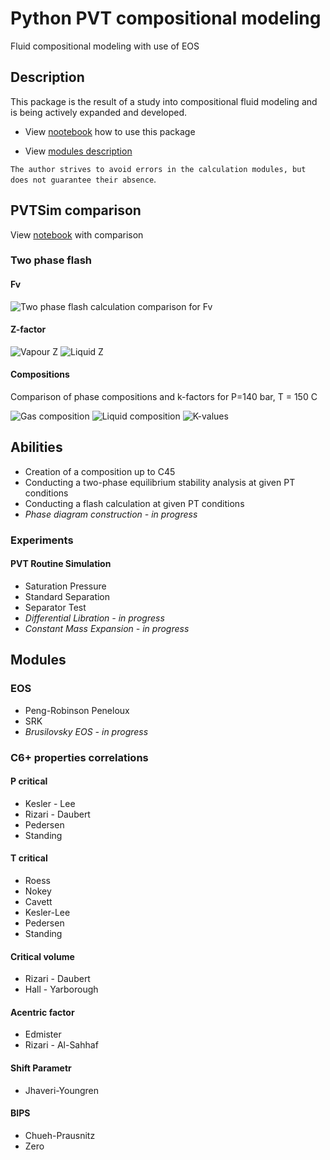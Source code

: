 # Python PVT сompositional modeling  #

Fluid compositional modeling with use of EOS


## Description ##

This package is the result of a study into compositional fluid modeling and is being actively expanded and developed.

* View [nootebook](https://github.com/SidorenkoDD/BlackBoxFluid/blob/main/code/exmp_notebooks/exmp_how_to_use.ipynb) how to use this package

* View [modules description](https://github.com/SidorenkoDD/BlackBoxFluid/blob/main/MODULES.md)



``The author strives to avoid errors in the calculation modules, but does not guarantee their absence``.

## PVTSim comparison ##
View [notebook](https://github.com/SidorenkoDD/BlackBoxFluid/blob/main/code/exmp_notebooks/exmp_pvtsim_comparison.ipynb) with comparison

### Two phase flash
#### Fv ####

![Two phase flash calculation comparison for Fv](./images/Fv_hist_error.png)

#### Z-factor ####
![Vapour Z](./images/Z_vapour_hist_error.png) 
![Liquid Z](./images/Z_liquid_hist_error.png)

#### Compositions ####
Comparison of phase compositions and k-factors for P=140 bar, T = 150 C 

![Gas composition](./images/gas_composition_error_hist.png)
![Liquid composition](./images/liquid_composition_error_hist.png)
![K-values](./images/kvals_err_hist.png)

## Abilities ##

* Creation of a composition up to C45
* Conducting a two-phase equilibrium stability analysis at given PT conditions
* Conducting a flash calculation at given PT conditions
* *Phase diagram construction - in progress*

### Experiments ###
#### PVT Routine Simulation ####
* Saturation Pressure
* Standard Separation
* Separator Test
* *Differential Libration - in progress*
* *Constant Mass Expansion - in progress*


## Modules ##

### EOS ###
* Peng-Robinson Peneloux
* SRK
* *Brusilovsky EOS -  in progress*


###  С6+ properties correlations  ###

#### P critical ####
* Kesler - Lee
* Rizari - Daubert
* Pedersen
* Standing

#### T critical ####
* Roess
* Nokey
* Cavett
* Kesler-Lee
* Pedersen
* Standing

#### Critical volume ####
* Rizari - Daubert
* Hall - Yarborough

#### Acentric factor ####
* Edmister
* Rizari - Al-Sahhaf

#### Shift Parametr ####
* Jhaveri-Youngren

#### BIPS ####
* Chueh-Prausnitz
* Zero






